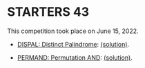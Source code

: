 # STARTERS 43

This competition took place on June 15, 2022.

- [DISPAL: Distinct Palindrome](https://www.codechef.com/submit-v2/DISPAL):
  [(solution)](src/dispal.hs).

- [PERMAND: Permutation AND](https://www.codechef.com/submit-v2/PERMAND):
  [(solution)](src/permand.hs).

